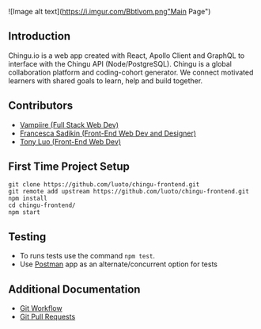 ![Image alt text](https://i.imgur.com/Bbtlvom.png"Main Page")

## Introduction
Chingu.io is a web app created with React, Apollo Client and GraphQL to interface with the Chingu API (Node/PostgreSQL). Chingu is a global collaboration platform and coding-cohort generator. We connect motivated learners with shared goals to learn, help and build together. 

## Contributors
* [Vampiire (Full Stack Web Dev)](https://github.com/the-vampiire)
* [Francesca Sadikin (Front-End Web Dev and Designer)](https://github.com/serpient)
* [Tony Luo (Front-End Web Dev)](https://github.com/luoto)


## First Time Project Setup
```
git clone https://github.com/luoto/chingu-frontend.git
git remote add upstream https://github.com/luoto/chingu-frontend.git
npm install
cd chingu-frontend/
npm start
```

## Testing
- To runs tests use the command `npm test`.
- Use [Postman](https://www.getpostman.com/) app as an alternate/concurrent option for tests

## Additional Documentation 
- [Git Workflow](https://project-match.gitbook.io/project-match/pull-request-guide)
- [Git Pull Requests](https://project-match.gitbook.io/project-match/git-pull-request-guide)


